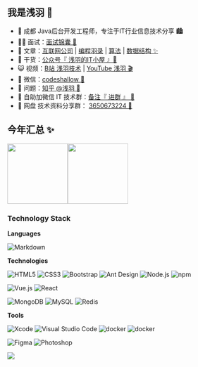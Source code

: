 ## 我是浅羽 🐣

- 🐼 成都 Java后台开发工程师，专注于IT行业信息技术分享 🏙
- 👨‍💻 面试：<a href="https://mp.weixin.qq.com/s/-ln9TU81xLrKu3ZssGlgkw" target="_blank">面试锦囊 🥇</a>
- 🏡 文章：<a href="https://mp.weixin.qq.com/s/CKNCwm2PMj9tCRBgcbfXJg" target="_blank">互联网公司</a> | <a href="https://mp.weixin.qq.com/s/tK6avtrU3MQeZPlNxUFeFg" target="_blank">编程羽录</a> | <a href="https://mp.weixin.qq.com/s/Nny41gh4vwNri06ac1_kfw" target="_blank">算法</a> | <a href="https://mp.weixin.qq.com/s/tvM78VbGNBu-A9kOdvJb_w" target="_blank">数据结构 ✨</a>
- 🌱 干货：<a href="https://cdn.jsdelivr.net/gh/codeshallow/picgo-bed@master//img/gzhgithub.jpeg" target="_blank">公众号『 浅羽的IT小屋 』🎨 </a>
- 😺 视频：<a href="https://space.bilibili.com/107611072" target="_blank">B站 浅羽技术</a> | <a href="https://www.youtube.com/channel/UCcmFvtGIZmg6fQLDMYV12jg" target="_blank">YouTube 浅羽 🎬</a>
- 💬 微信：<a href="https://cdn.jsdelivr.net/gh/codeshallow/picgo-bed@master//img/gerenweixin.jpeg" target="_blank">codeshallow 💫</a>
- 🤔 问题：<a href="https://www.zhihu.com/people/xiao-yu-86-38-31" target="_blank">知乎 @浅羽 🎯</a>
- 👭 自助加微信 IT 技术群：<a target="_blank" href="https://cdn.jsdelivr.net/gh/codeshallow/picgo-bed@master//img/WechatIMG397.png">备注『 进群 』 🌈</a>
- 👬 网盘 技术资料分享群： <a href="https://cdn.jsdelivr.net/gh/codeshallow/picgo-bed@master//img/Wanpan20345.png" target="_blank">3650673224 🥂</a>

## 今年汇总 ✨

<img align="" height="137px" src="https://github-readme-stats.vercel.app/api?username=codeshallow&hide_title=true&hide_border=true&show_icons=true&include_all_commits=true&line_height=21&bg_color=0,EC6C6C,FFD479,FFFC79,73FA79&theme=graywhite&locale=cn" /><img align="" height="137px" src="https://github-readme-stats.vercel.app/api/top-langs/?username=codeshallow&hide_title=true&hide_border=true&layout=compact&bg_color=0,73FA79,73FDFF,D783FF&theme=graywhite&locale=cn" />


### Technology Stack

**Languages**

![Markdown](https://img.shields.io/badge/-Markdown-000?&logo=Markdown)

**Technologies**

<img src="https://img.shields.io/badge/Html5-%23e34f26.svg?logo=html5&logoColor=white&style=flat-square" alt="HTML5" /> <img src="https://img.shields.io/badge/CSS3-%231572b6.svg?logo=css3&logoColor=white&style=flat-square" alt="CSS3" />  <img src="https://img.shields.io/badge/Bootstrap-%237952b3.svg?logo=bootstrap&logoColor=white&style=flat-square" alt="Bootstrap" /> <img src="https://img.shields.io/badge/ant%20design-%230170fe.svg?logo=Ant-design&logoColor=white&style=flat-square" alt="Ant Design" /> <img src="https://img.shields.io/badge/Node.js-%2343853d.svg?logo=node.js&logoColor=white&style=flat-square" alt="Node.js" /> <img src="https://img.shields.io/badge/NPM-%23cb0000.svg?logo=npm&logoColor=white&style=flat-square" alt="npm" /> 

<img src="https://img.shields.io/badge/Vue.js-%2335495e.svg?logo=Vue.js&logoColor=%234fc08d&style=flat-square" alt="Vue.js" /> <img src="https://img.shields.io/badge/React-%2320232a.svg?logo=React&logoColor=%2361dafb&style=flat-square" alt="React" /> 

<img src="https://img.shields.io/badge/Mongodb-%234ea94b.svg?logo=Mongodb&logoColor=white&style=flat-square" alt="MongoDB" /> <img src="https://img.shields.io/badge/Mysql-%234479a1.svg?logo=MySQL&logoColor=white&style=flat-square" alt="MySQL" /> <img src="https://img.shields.io/badge/Redis-%23a51f17.svg?logo=redis&logoColor=white&style=flat-square" alt="Redis" />


**Tools**

<img src="https://img.shields.io/badge/Xcode-%23007acc.svg?logo=xcode&logoColor=white&style=flat-square" alt="Xcode" /> <img src="https://img.shields.io/badge/Visual%20studio%20code-%230078d7.svg?logo=visual-studio-code&logoColor=white&style=flat-square" alt="Visual Studio Code" /> <img src="https://img.shields.io/badge/Docker-%23000000.svg?logo=Docker&logoColor=blue&style=flat-square" alt="docker" /> <img src="https://img.shields.io/badge/Github-%23000000.svg?logo=github&logoColor=white&style=flat-square" alt="docker" /> 

<img src="https://img.shields.io/badge/Figma-%23f24e1e.svg?logo=Figma&logoColor=white&style=flat-square" alt="Figma" /> <img src="https://img.shields.io/badge/Photoshop-%2331a8ff.svg?logo=adobe-photoshop&logoColor=white&style=flat-square" alt="Photoshop" />

<p>
    <a href="https://qiufeng.blue/">
      <img src="https://github-profile-trophy.vercel.app/?username=codeshallow&theme=flat&title=Stars,Followers,Commit,MultiLanguage&margin-w=5&row=1&column=4" />
    </a>
</p>
